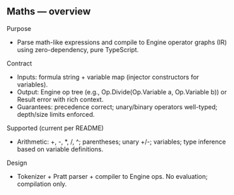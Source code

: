 ## Maths — overview

Purpose
- Parse math-like expressions and compile to Engine operator graphs (IR) using zero-dependency, pure TypeScript.

Contract
- Inputs: formula string + variable map (injector constructors for variables).
- Output: Engine op tree (e.g., Op.Divide(Op.Variable a, Op.Variable b)) or Result error with rich context.
- Guarantees: precedence correct; unary/binary operators well-typed; depth/size limits enforced.

Supported (current per README)
- Arithmetic: +, -, *, /, ^; parentheses; unary +/-; variables; type inference based on variable definitions.

Design
- Tokenizer + Pratt parser + compiler to Engine ops. No evaluation; compilation only.

